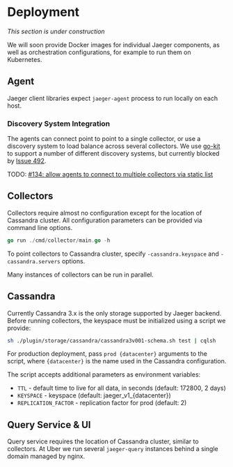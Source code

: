 # Deployment

*This section is under construction*

We will soon provide Docker images for individual Jaeger components,
as well as orchestration configurations, for example to run them on Kubernetes.

## Agent

Jaeger client libraries expect `jaeger-agent` process to run locally on each host.

### Discovery System Integration

The agents can connect point to point to a single collector,
or use a discovery system to load balance across several collectors.
We use [go-kit](https://github.com/go-kit/kit) to support a number of different
discovery systems, but currently blocked by [Issue 492](https://github.com/go-kit/kit/pull/492).

TODO: [#134: allow agents to connect to multiple collectors via static list](https://github.com/uber/jaeger/issues/134)

## Collectors

Collectors require almost no configuration except for the location of Cassandra cluster.
All configuration parameters can be provided via command line options.

```go
go run ./cmd/collector/main.go -h
```

To point collectors to Cassandra cluster, specify `-cassandra.keyspace` and `-cassandra.servers`
options.

Many instances of collectors can be run in parallel.

## Cassandra

Currently Cassandra 3.x is the only storage supported by Jaeger backend.
Before running collectors, the keyspace must be initialized using a script we provide:

```sh
sh ./plugin/storage/cassandra/cassandra3v001-schema.sh test | cqlsh
```

For production deployment, pass `prod {datacenter}` arguments to the script,
where `{datacenter}` is the name used in the Cassandra configuration.

The script accepts additional parameters as environment variables:

  * `TTL` - default time to live for all data, in seconds (default: 172800, 2 days)
  * `KEYSPACE` - keyspace (default: jaeger_v1_{datacenter})
  * `REPLICATION_FACTOR` - replication factor for prod (default: 2)

## Query Service & UI

Query service requires the location of Cassandra cluster, similar to collectors.
At Uber we run several `jaeger-query` instances behind a single domain managed by nginx.
